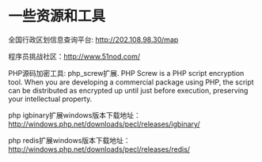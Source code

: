 # 一些资源和工具

全国行政区划信息查询平台: http://202.108.98.30/map

程序员挑战社区：http://www.51nod.com/

PHP源码加密工具: php_screw扩展. PHP Screw is a PHP script encryption tool. When you are developing a commercial package using PHP, the script can be distributed as encrypted up until just before execution, preserving your intellectual property.

php igbinary扩展windows版本下载地址：http://windows.php.net/downloads/pecl/releases/igbinary/

php redis扩展windows版本下载地址：http://windows.php.net/downloads/pecl/releases/redis/
